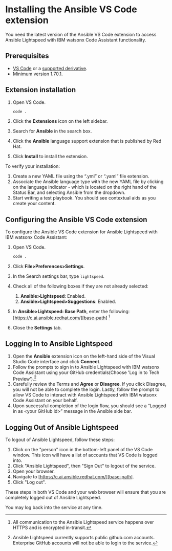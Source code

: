 # Installing the Ansible VS Code extension

You need the latest version of the Ansible VS Code extension to access Ansible Lightspeed with IBM watsonx Code Assistant functionality.

## Prerequisites

* [VS Code][vs-code] or a [supported derivative](../faq/index.md#what-derivatives-of-vs-code-are-supported).
* Minimum version 1.70.1.

## Extension installation

1. Open VS Code.

    ```bash
    code .
    ```

2. Click the **Extensions** icon on the left sidebar.
3. Search for **Ansible** in the search box.
4. Click the **Ansible**  language support extension that is published by Red Hat.
5. Click **Install** to install the extension.

To verify your installation:

1. Create a new YAML file using the “.yml” or “.yaml” file extension.
2. Associate the Ansible language type with the new YAML file by clicking on the language
indicator - which is located on the right hand of the Status Bar, and selecting Ansible
from the dropdown.
3. Start writing a test playbook. You should see contextual aids as you create your content.

## Configuring the Ansible VS Code extension

To configure the Ansible VS Code extension for Ansible Lightspeed with IBM watsonx Code Assistant:

1. Open VS Code.

    ```bash
    code .
    ```

2. Click **File>Preferences>Settings**.
3. In the Search settings bar, type `lightspeed`.
4. Check all of the following boxes if they are not already selected:
    1. **Ansible>Lightspeed**: Enabled.
    2. **Ansible>Lightspeed>Suggestions**: Enabled.
5. In **Ansible>Lightspeed: Base Path**, enter the following: [https://c.ai.ansible.redhat.com/][base-path] [^1]
6. Close the **Settings** tab.

## Logging In to Ansible Lightspeed

1. Open the **Ansible** extension icon on the left-hand side of the Visual Studio Code interface and click **Connect**.
2. Follow the prompts to sign in to Ansible Lightspeed with IBM watsonx Code Assistant using your GitHub credentials(Choose 'Log in to Tech Preview').[^2]
3. Carefully review the Terms and **Agree** or **Disagree**. If you click Disagree, you will not be able to complete the login. Lastly, follow the prompt to allow VS Code to interact with Ansible Lightspeed with IBM watsonx Code Assistant on your behalf.
4. Upon successful completion of the login flow, you should see a “Logged in as \<your GitHub id\>” message in the Ansible side bar.

## Logging Out of Ansible Lightspeed

To logout of Ansible Lightspeed, follow these steps:

1. Click on the "person" icon in the bottom-left panel of the VS Code window.  This icon will have a list of accounts that VS Code is logged into.  
2. Click "Ansible Lightspeed", then "Sign Out" to logout of the service.
3. Open your browser.
4. Navigate to [https://c.ai.ansible.redhat.com/][base-path].
5. Click "Log out".

These steps in both VS Code and your web browser will ensure that you are completely logged out of Ansible Lightspeed.

You may log back into the service at any time.

[^1]: All communication to the Ansible Lightspeed service happens over HTTPS and is encrypted in-transit.
[^2]: Ansible Lightspeed currently supports public github.com accounts. Enterprise GitHub accounts will not be able to login to the service.

[vs-code]: https://code.visualstudio.com/
[base-path]: https://c.ai.ansible.redhat.com/
